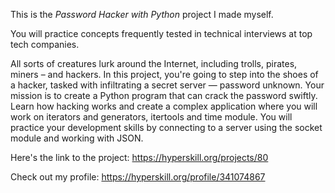 This is the *Password Hacker with Python* project I made myself.


<div>
<div>You will practice concepts frequently tested in technical interviews at top tech companies.</div>

<p>All sorts of creatures lurk around the Internet, including trolls, pirates, miners – and hackers. In this project, you're going to step into the shoes of a hacker, tasked with infiltrating a secret server — password unknown. Your mission is to create a Python program that can crack the password swiftly. Learn how hacking works and create a complex application where you will work on iterators and generators, itertools and time module. You will practice your development skills by connecting to a server using the socket module and working with JSON.</p>
</div>

Here's the link to the project: https://hyperskill.org/projects/80

Check out my profile: https://hyperskill.org/profile/341074867